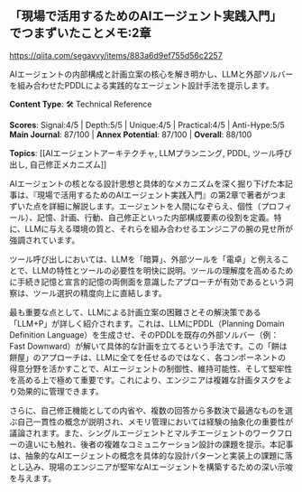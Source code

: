## 「現場で活用するためのAIエージェント実践入門」でつまずいたことメモ:2章

https://qiita.com/segavvy/items/883a6d9ef755d56c2257

AIエージェントの内部構成と計画立案の核心を解き明かし、LLMと外部ソルバーを組み合わせたPDDLによる実践的なエージェント設計手法を提示します。

**Content Type**: 🛠️ Technical Reference

**Scores**: Signal:4/5 | Depth:5/5 | Unique:4/5 | Practical:4/5 | Anti-Hype:5/5
**Main Journal**: 87/100 | **Annex Potential**: 87/100 | **Overall**: 88/100

**Topics**: [[AIエージェントアーキテクチャ, LLMプランニング, PDDL, ツール呼び出し, 自己修正メカニズム]]

AIエージェントの核となる設計思想と具体的なメカニズムを深く掘り下げた本記事は、『現場で活用するためのAIエージェント実践入門』の第2章で著者がつまずいた点を詳細に解説します。エージェントを人間になぞらえ、個性（プロフィール）、記憶、計画、行動、自己修正といった内部構成要素の役割を定義。特に、LLMに与える環境の質と、それらを組み合わせるエンジニアの腕の見せ所が強調されています。

ツール呼び出しにおいては、LLMを「暗算」、外部ツールを「電卓」と例えることで、LLMの特性とツールの必要性を明快に説明。ツールの理解度を高めるために手続き記憶と宣言的記憶の両側面を意識したアプローチが有効であるという洞察は、ツール選択の精度向上に直結します。

最も重要な点として、LLMによる計画立案の困難さとその解決策である「LLM+P」が詳しく紹介されます。これは、LLMにPDDL（Planning Domain Definition Language）を生成させ、そのPDDLを既存の外部ソルバー（例：Fast Downward）が解いて具体的な計画を立てるという手法です。この「餅は餅屋」のアプローチは、LLMに全てを任せるのではなく、各コンポーネントの得意分野を活かすことで、AIエージェントの制御性、維持可能性、そして堅牢性を高める上で極めて重要です。これにより、エンジニアは複雑な計画タスクをより効果的に管理できます。

さらに、自己修正機能としての内省や、複数の回答から多数決で最適なものを選ぶ自己一貫性の概念が説明され、メモリ管理においては経験の抽象化の重要性が議論されます。また、シングルエージェントとマルチエージェントのワークフローの違いにも触れ、後者の複雑なコミュニケーション設計の課題を提示。本記事は、抽象的なAIエージェントの概念を具体的な設計パターンと実装上の課題に落とし込み、現場のエンジニアが堅牢なAIエージェントを構築するための深い示唆を与えます。